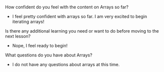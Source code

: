 
How confident do you feel with the content on Arrays so far?
- I feel pretty confident with arrays so far. I am very excited to begin iterating arrays! 

Is there any additional learning you need or want to do before moving to the next lesson?
- Nope, I feel ready to begin!

What questions do you have about Arrays?
- I do not have any questions about arrays at this time.